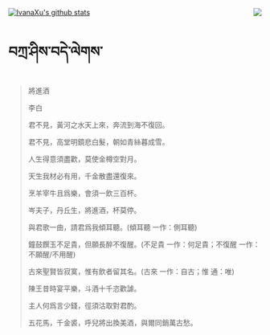 [![IvanaXu's github stats](https://github-readme-stats.vercel.app/api?username=IvanaXu&show_icons=true&theme=vue-dark)](https://github.com/anuraghazra/github-readme-stats)
<img align="right" src="https://github-readme-stats.vercel.app/api/top-langs/?username=IvanaXu&langs_count=3&theme=graywhite" />
# བཀྲ་ཤིས་བདེ་ལེགས་
> 將進酒
> 
> 李白
> 
> 君不見，黃河之水天上來，奔流到海不復回。
> 
> 君不見，高堂明鏡悲白髮，朝如青絲暮成雪。
> 
> 人生得意須盡歡，莫使金樽空對月。
> 
> 天生我材必有用，千金散盡還復來。
> 
> 烹羊宰牛且爲樂，會須一飲三百杯。
> 
> 岑夫子，丹丘生，將進酒，杯莫停。
> 
> 與君歌一曲，請君爲我傾耳聽。(傾耳聽 一作：側耳聽)
> 
> 鐘鼓饌玉不足貴，但願長醉不復醒。(不足貴 一作：何足貴；不復醒 一作：不願醒/不用醒)
> 
> 古來聖賢皆寂寞，惟有飲者留其名。(古來 一作：自古；惟 通：唯)
> 
> 陳王昔時宴平樂，斗酒十千恣歡謔。
> 
> 主人何爲言少錢，徑須沽取對君酌。
> 
> 五花馬，千金裘，呼兒將出換美酒，與爾同銷萬古愁。
>